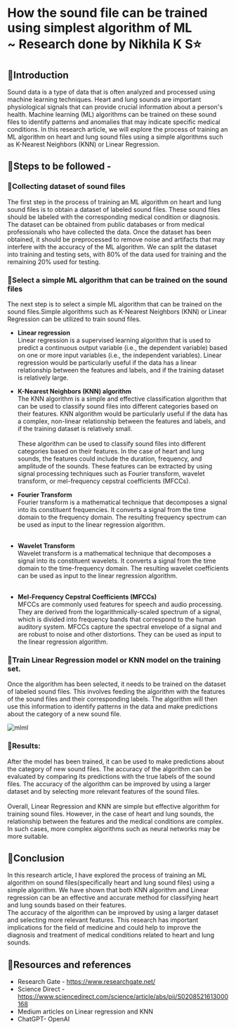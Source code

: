# How the sound file can be trained using simplest algorithm of ML <br> ~ Research done by Nikhila K S⭐ 
<!-- <strong> Research done by Nikhila K S⭐ </strong> -->

## 🔹Introduction 
Sound data is a type of data that is often analyzed and processed using machine learning techniques. Heart and lung sounds are important physiological signals that can provide crucial information about a person's health. Machine learning (ML) algorithms can be trained on these sound files to identify patterns and anomalies that may indicate specific medical conditions. In this research article, we will explore the process of training an ML algorithm on heart and lung sound files using a simple algorithms such as K-Nearest Neighbors (KNN) or Linear Regression.

## 🔹Steps to be followed -
### 🔸Collecting dataset of sound files
The first step in the process of training an ML algorithm on heart and lung sound files is to obtain a dataset of labeled sound files. These sound files should be labeled with the corresponding medical condition or diagnosis. The dataset can be obtained from public databases or from medical professionals who have collected the data. Once the dataset has been obtained, it should be preprocessed to remove noise and artifacts that may interfere with the accuracy of the ML algorithm. We can split the dataset into training and testing sets, with 80% of the data used for training and the remaining 20% used for testing.

### 🔸Select a simple ML algorithm that can be trained on the sound files
The next step is to select a simple ML algorithm that can be trained on the sound files.Simple algorithms such as K-Nearest Neighbors (KNN) or Linear Regression can be utilized to train sound files.<br>
* <strong>Linear regression</strong> <br>
Linear regression is a supervised learning algorithm that is used to predict a continuous output variable (i.e., the dependent variable) based on one or more input variables (i.e., the independent variables). Linear regression would be particularly useful if the data has a linear relationship between the features and labels, and if the training dataset is relatively large.<br>
* <strong>K-Nearest Neighbors (KNN) algorithm</strong> <br>
The KNN algorithm is a simple and effective classification algorithm that can be used to classify sound files into different categories based on their features. KNN algorithm would be particularly useful if the data has a complex, non-linear relationship between the features and labels, and if the training dataset is relatively small.
<br><br>
These algorithm can be used to classify sound files into different categories based on their features. In the case of heart and lung sounds, the features could include the duration, frequency, and amplitude of the sounds. These features can be extracted by using signal processing techniques such as Fourier transform, wavelet transform, or mel-frequency cepstral coefficients (MFCCs).

* <strong>Fourier Transform</strong> <br>
Fourier transform is a mathematical technique that decomposes a signal into its constituent frequencies. It converts a signal from the time domain to the frequency domain. The resulting frequency spectrum can be used as input to the linear regression algorithm.<br><br>
* <strong>Wavelet Transform</strong> <br>
Wavelet transform is a mathematical technique that decomposes a signal into its constituent wavelets. It converts a signal from the time domain to the time-frequency domain. The resulting wavelet coefficients can be used as input to the linear regression algorithm.<br><br>
* <strong>Mel-Frequency Cepstral Coefficients (MFCCs)</strong><br>
MFCCs are commonly used features for speech and audio processing. They are derived from the logarithmically-scaled spectrum of a signal, which is divided into frequency bands that correspond to the human auditory system. MFCCs capture the spectral envelope of a signal and are robust to noise and other distortions. They can be used as input to the linear regression algorithm.<br>


### 🔸Train Linear Regression model or KNN model on the training set.
Once the algorithm has been selected, it needs to be trained on the dataset of labeled sound files. This involves feeding the algorithm with the features of the sound files and their corresponding labels. The algorithm will then use this information to identify patterns in the data and make predictions about the category of a new sound file.<br>

![mlml](https://user-images.githubusercontent.com/100426366/226945718-7aa9df84-4ba1-4f3a-b96f-d49e6ae14cc8.jpeg)


### 🔸Results:
After the model has been trained, it can be used to make predictions about the category of new sound files. The accuracy of the algorithm can be evaluated by comparing its predictions with the true labels of the sound files. The accuracy of the algorithm can be improved by using a larger dataset and by selecting more relevant features of the sound files.<br><br>
Overall, Linear Regression and KNN are simple but effective algorithm for training sound files. However, in the case of heart and lung sounds, the relationship between the features and the medical conditions are complex. In such cases, more complex algorithms such as neural networks may be more suitable.
## 🔹Conclusion 
In this research article, I have explored the process of training an ML algorithm on sound files(specifically heart and lung sound files) using a simple algorithm. We have shown that both KNN algorithm and  Linear regression can be an effective and accurate method for classifying heart and lung sounds based on their features.<br> The accuracy of the algorithm can be improved by using a larger dataset and selecting more relevant features. This research has important implications for the field of medicine and could help to improve the diagnosis and treatment of medical conditions related to heart and lung sounds.

## 🔹Resources and references 
* Research Gate - https://www.researchgate.net/ <br>
* Science Direct - https://www.sciencedirect.com/science/article/abs/pii/S0208521613000168 <br>
* Medium articles on Linear regression and KNN <br>
* ChatGPT- OpenAI <br>
